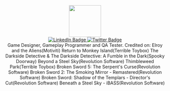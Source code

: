 <div id="header" align="center">
  <img src="http://robertmegone.com/img/profile.png" width="100"/>
  <div id="badges">
    <a href="https://www.linkedin.com/in/robertmegone/">
      <img src="https://img.shields.io/badge/LinkedIn-blue?style=for-the-badge&logo=linkedin&logoColor=white" alt="LinkedIn Badge"/>
    </a>
    <a href="https://x.com/robertmegone">
      <img src="https://img.shields.io/badge/Twitter-blue?style=for-the-badge&logo=twitter&logoColor=white" alt="Twitter Badge"/>
    </a>
  </div>
Game Designer, Gameplay Programmer and QA Tester.
Credited on: 
Elroy and the Aliens(Motiviti)
Return to Monkey Island(Terrible Toybox)
The Darkside Detective & The Darkside Detective: A Fumble in the Dark(Spooky Doorway)
Beyond a Steel Sky(Revolution Software)
Thimbleweed Park(Terrible Toybox)
Broken Sword 5: The Serpent's Curse(Revolution Software)
Broken Sword 2: The Smoking Mirror - Remastered(Revolution Software)
Broken Sword: Shadow of the Templars - Director's Cut(Revolution Software)
Beneath a Steel Sky - iBASS(Revolution Software)


</div>
